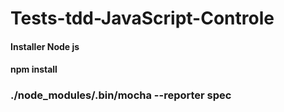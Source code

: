 # Tests-tdd-JavaScript-Controle 

#### Installer Node js

####  npm install

###   ./node_modules/.bin/mocha --reporter spec 
